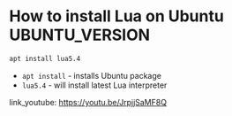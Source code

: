 # How to install Lua on Ubuntu UBUNTU_VERSION

```bash
apt install lua5.4
```

- `apt install` - installs Ubuntu package
- `lua5.4` - will install latest Lua interpreter


link_youtube: https://youtu.be/JrpjjSaMF8Q
